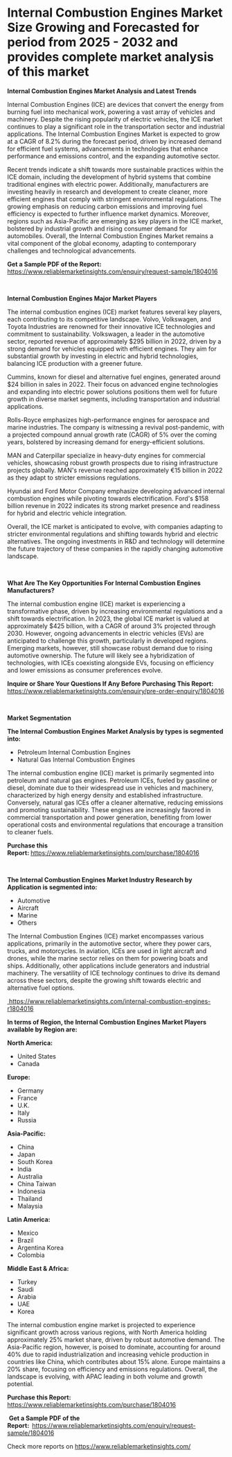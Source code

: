 <p><h1>Internal Combustion Engines Market Size Growing and Forecasted for period from 2025 - 2032 and provides complete market analysis of this market</h1></p><p><strong>Internal Combustion Engines Market Analysis and Latest Trends</strong></p>
<p><p>Internal Combustion Engines (ICE) are devices that convert the energy from burning fuel into mechanical work, powering a vast array of vehicles and machinery. Despite the rising popularity of electric vehicles, the ICE market continues to play a significant role in the transportation sector and industrial applications. The Internal Combustion Engines Market is expected to grow at a CAGR of 8.2% during the forecast period, driven by increased demand for efficient fuel systems, advancements in technologies that enhance performance and emissions control, and the expanding automotive sector.</p><p>Recent trends indicate a shift towards more sustainable practices within the ICE domain, including the development of hybrid systems that combine traditional engines with electric power. Additionally, manufacturers are investing heavily in research and development to create cleaner, more efficient engines that comply with stringent environmental regulations. The growing emphasis on reducing carbon emissions and improving fuel efficiency is expected to further influence market dynamics. Moreover, regions such as Asia-Pacific are emerging as key players in the ICE market, bolstered by industrial growth and rising consumer demand for automobiles. Overall, the Internal Combustion Engines Market remains a vital component of the global economy, adapting to contemporary challenges and technological advancements.</p></p>
<p><strong>Get a Sample PDF of the Report:&nbsp;</strong> <a href="https://www.reliablemarketinsights.com/enquiry/request-sample/1804016?utm_campaign=3260&utm_medium=2&utm_source=Github&utm_content=ia&utm_term=10042025&utm_id=internal-combustion-engines">https://www.reliablemarketinsights.com/enquiry/request-sample/1804016</a></p>
<p>&nbsp;</p>
<p><strong>Internal Combustion Engines Major Market Players</strong></p>
<p><p>The internal combustion engines (ICE) market features several key players, each contributing to its competitive landscape. Volvo, Volkswagen, and Toyota Industries are renowned for their innovative ICE technologies and commitment to sustainability. Volkswagen, a leader in the automotive sector, reported revenue of approximately $295 billion in 2022, driven by a strong demand for vehicles equipped with efficient engines. They aim for substantial growth by investing in electric and hybrid technologies, balancing ICE production with a greener future.</p><p>Cummins, known for diesel and alternative fuel engines, generated around $24 billion in sales in 2022. Their focus on advanced engine technologies and expanding into electric power solutions positions them well for future growth in diverse market segments, including transportation and industrial applications.</p><p>Rolls-Royce emphasizes high-performance engines for aerospace and marine industries. The company is witnessing a revival post-pandemic, with a projected compound annual growth rate (CAGR) of 5% over the coming years, bolstered by increasing demand for energy-efficient solutions.</p><p>MAN and Caterpillar specialize in heavy-duty engines for commercial vehicles, showcasing robust growth prospects due to rising infrastructure projects globally. MAN's revenue reached approximately €15 billion in 2022 as they adapt to stricter emissions regulations.</p><p>Hyundai and Ford Motor Company emphasize developing advanced internal combustion engines while pivoting towards electrification. Ford's $158 billion revenue in 2022 indicates its strong market presence and readiness for hybrid and electric vehicle integration.</p><p>Overall, the ICE market is anticipated to evolve, with companies adapting to stricter environmental regulations and shifting towards hybrid and electric alternatives. The ongoing investments in R&D and technology will determine the future trajectory of these companies in the rapidly changing automotive landscape.</p></p>
<p>&nbsp;</p>
<p><strong>What Are The Key Opportunities For Internal Combustion Engines Manufacturers?</strong></p>
<p><p>The internal combustion engine (ICE) market is experiencing a transformative phase, driven by increasing environmental regulations and a shift towards electrification. In 2023, the global ICE market is valued at approximately $425 billion, with a CAGR of around 3% projected through 2030. However, ongoing advancements in electric vehicles (EVs) are anticipated to challenge this growth, particularly in developed regions. Emerging markets, however, still showcase robust demand due to rising automotive ownership. The future will likely see a hybridization of technologies, with ICEs coexisting alongside EVs, focusing on efficiency and lower emissions as consumer preferences evolve.</p></p>
<p><strong>Inquire or Share Your Questions If Any Before Purchasing This Report:</strong> <a href="https://www.reliablemarketinsights.com/enquiry/pre-order-enquiry/1804016?utm_campaign=3260&utm_medium=2&utm_source=Github&utm_content=ia&utm_term=10042025&utm_id=internal-combustion-engines">https://www.reliablemarketinsights.com/enquiry/pre-order-enquiry/1804016</a></p>
<p>&nbsp;</p>
<p><strong>Market Segmentation</strong></p>
<p><strong>The Internal Combustion Engines Market Analysis by types is segmented into:</strong></p>
<p><ul><li>Petroleum Internal Combustion Engines</li><li>Natural Gas Internal Combustion Engines</li></ul></p>
<p><p>The internal combustion engine (ICE) market is primarily segmented into petroleum and natural gas engines. Petroleum ICEs, fueled by gasoline or diesel, dominate due to their widespread use in vehicles and machinery, characterized by high energy density and established infrastructure. Conversely, natural gas ICEs offer a cleaner alternative, reducing emissions and promoting sustainability. These engines are increasingly favored in commercial transportation and power generation, benefiting from lower operational costs and environmental regulations that encourage a transition to cleaner fuels.</p></p>
<p><strong>Purchase this Report:&nbsp;</strong><a href="https://www.reliablemarketinsights.com/purchase/1804016?utm_campaign=3260&utm_medium=2&utm_source=Github&utm_content=ia&utm_term=10042025&utm_id=internal-combustion-engines">https://www.reliablemarketinsights.com/purchase/1804016</a></p>
<p>&nbsp;</p>
<p><strong>The Internal Combustion Engines Market Industry Research by Application is segmented into:</strong></p>
<p><ul><li>Automotive</li><li>Aircraft</li><li>Marine</li><li>Others</li></ul></p>
<p><p>The Internal Combustion Engines (ICE) market encompasses various applications, primarily in the automotive sector, where they power cars, trucks, and motorcycles. In aviation, ICEs are used in light aircraft and drones, while the marine sector relies on them for powering boats and ships. Additionally, other applications include generators and industrial machinery. The versatility of ICE technology continues to drive its demand across these sectors, despite the growing shift towards electric and alternative fuel options.</p></p>
<p><a href="https://www.reliablemarketinsights.com/internal-combustion-engines-r1804016?utm_campaign=3260&utm_medium=2&utm_source=Github&utm_content=ia&utm_term=10042025&utm_id=internal-combustion-engines">&nbsp;https://www.reliablemarketinsights.com/internal-combustion-engines-r1804016</a></p>
<p><strong>In terms of Region, the Internal Combustion Engines Market Players available by Region are:</strong></p>
<p>
    <p> <strong> North America: </strong>
        <ul>
            <li>United States</li>
            <li>Canada</li>
        </ul>
        </p> 
    <p> <strong> Europe: </strong>
        <ul>
            <li>Germany</li>
            <li>France</li>
            <li>U.K.</li>
            <li>Italy</li>
            <li>Russia</li>
        </ul>
        </p> 
    <p> <strong> Asia-Pacific: </strong>
        <ul>
            <li>China</li>
            <li>Japan</li>
            <li>South Korea</li>
            <li>India</li>
            <li>Australia</li>
            <li>China Taiwan</li>
            <li>Indonesia</li>
            <li>Thailand</li>
            <li>Malaysia</li>
        </ul>
        </p> 
    <p> <strong> Latin America: </strong>
        <ul>
            <li>Mexico</li>
            <li>Brazil</li>
            <li>Argentina Korea</li>
            <li>Colombia</li>
        </ul>
        </p> 
    <p> <strong> Middle East & Africa: </strong>
        <ul>
            <li>Turkey</li>
            <li>Saudi</li>
            <li>Arabia</li>
            <li>UAE</li>
            <li>Korea</li>
        </ul>
    </p>
    </p>
<p><p>The internal combustion engine market is projected to experience significant growth across various regions, with North America holding approximately 25% market share, driven by robust automotive demand. The Asia-Pacific region, however, is poised to dominate, accounting for around 40% due to rapid industrialization and increasing vehicle production in countries like China, which contributes about 15% alone. Europe maintains a 20% share, focusing on efficiency and emissions regulations. Overall, the landscape is evolving, with APAC leading in both volume and growth potential.</p></p>
<p><strong>Purchase this Report: </strong><a href="https://www.reliablemarketinsights.com/purchase/1804016?utm_campaign=3260&utm_medium=2&utm_source=Github&utm_content=ia&utm_term=10042025&utm_id=internal-combustion-engines">https://www.reliablemarketinsights.com/purchase/1804016</a></p>
<p>&nbsp;<strong>Get a Sample PDF of the Report:&nbsp;&nbsp;</strong><a href="https://www.reliablemarketinsights.com/enquiry/request-sample/1804016?utm_campaign=3260&utm_medium=2&utm_source=Github&utm_content=ia&utm_term=10042025&utm_id=internal-combustion-engines">https://www.reliablemarketinsights.com/enquiry/request-sample/1804016</a></p>
<p><strong></strong></p>
<p>Check more reports on <a href="https://www.reliablemarketinsights.com/?utm_campaign=3260&utm_medium=2&utm_source=Github&utm_content=ia&utm_term=10042025&utm_id=internal-combustion-engines">https://www.reliablemarketinsights.com/</a></p>